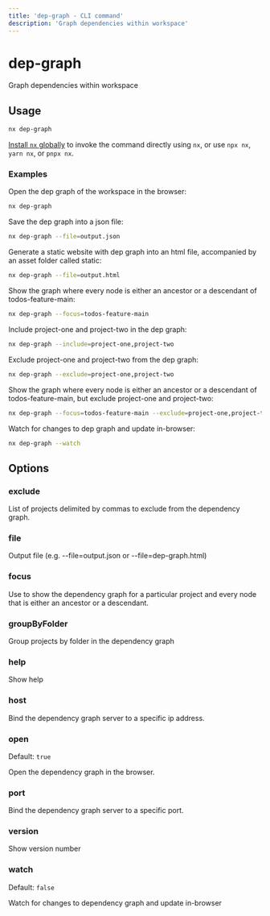 ```yaml
---
title: 'dep-graph - CLI command'
description: 'Graph dependencies within workspace'
---
```


# dep-graph

Graph dependencies within workspace

## Usage

```bash
nx dep-graph
```

[Install `nx` globally]({{framework}}/getting-started/nx-setup#install-nx) to invoke the command directly using `nx`, or use `npx nx`, `yarn nx`, or `pnpx nx`.

### Examples

Open the dep graph of the workspace in the browser:

```bash
nx dep-graph
```

Save the dep graph into a json file:

```bash
nx dep-graph --file=output.json
```

Generate a static website with dep graph into an html file, accompanied by an asset folder called static:

```bash
nx dep-graph --file=output.html
```

Show the graph where every node is either an ancestor or a descendant of todos-feature-main:

```bash
nx dep-graph --focus=todos-feature-main
```

Include project-one and project-two in the dep graph:

```bash
nx dep-graph --include=project-one,project-two
```

Exclude project-one and project-two from the dep graph:

```bash
nx dep-graph --exclude=project-one,project-two
```

Show the graph where every node is either an ancestor or a descendant of todos-feature-main, but exclude project-one and project-two:

```bash
nx dep-graph --focus=todos-feature-main --exclude=project-one,project-two
```

Watch for changes to dep graph and update in-browser:

```bash
nx dep-graph --watch
```

## Options

### exclude

List of projects delimited by commas to exclude from the dependency graph.

### file

Output file (e.g. --file=output.json or --file=dep-graph.html)

### focus

Use to show the dependency graph for a particular project and every node that is either an ancestor or a descendant.

### groupByFolder

Group projects by folder in the dependency graph

### help

Show help

### host

Bind the dependency graph server to a specific ip address.

### open

Default: `true`

Open the dependency graph in the browser.

### port

Bind the dependency graph server to a specific port.

### version

Show version number

### watch

Default: `false`

Watch for changes to dependency graph and update in-browser
